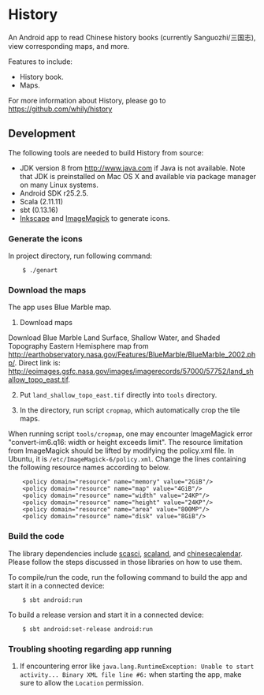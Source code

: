 History
=======

An Android app to read Chinese history books (currently Sanguozhi/三国志), view
corresponding maps, and more.

Features to include:

* History book.
* Maps.

For more information about History, please go to
  <https://github.com/whily/history>

Development
-----------

The following tools are needed to build History from source:

* JDK version 8 from <http://www.java.com> if Java is not available.
  Note that JDK is preinstalled on Mac OS X and available via package manager
  on many Linux systems.
* Android SDK r25.2.5.
* Scala (2.11.11)
* sbt (0.13.16)
* [Inkscape](http://inkscape.org) and [ImageMagick](http://www.imagemagick.org)
  to generate icons.

### Generate the icons

In project directory, run following command:

        $ ./genart

### Download the maps

The app uses Blue Marble map.

1. Download maps

Download Blue Marble Land Surface, Shallow Water, and Shaded
Topography Eastern Hemisphere map from
<http://earthobservatory.nasa.gov/Features/BlueMarble/BlueMarble_2002.php/>.
Direct link is:
<http://eoimages.gsfc.nasa.gov/images/imagerecords/57000/57752/land_shallow_topo_east.tif>.

2. Put `land_shallow_topo_east.tif` directly into `tools` directory.

3. In the directory, run script `cropmap`, which automatically crop
the tile maps.

When running script `tools/cropmap`, one may encounter ImageMagick
error "convert-im6.q16: width or height exceeds limit". The resource
limitation from ImageMagick should be lifted by modifying the
policy.xml file. In Ubuntu, it is `/etc/ImageMagick-6/policy.xml`.
Change the lines containing the following resource names according to
below.

        <policy domain="resource" name="memory" value="2GiB"/>
        <policy domain="resource" name="map" value="4GiB"/>
        <policy domain="resource" name="width" value="24KP"/>
        <policy domain="resource" name="height" value="24KP"/>
        <policy domain="resource" name="area" value="800MP"/>
        <policy domain="resource" name="disk" value="8GiB"/>

### Build the code

The library dependencies include
[scasci](https://github.com/whily/scasci),
[scaland](https://github.com/whily/scaland), and
[chinesecalendar](https://github.com/whily/chinesecalendar).  Please
follow the steps discussed in those libraries on how to use them.

To compile/run the code, run the following command to build the
   app and start it in a connected device:

        $ sbt android:run

To build a release version and start it in a connected device:

        $ sbt android:set-release android:run

### Troubling shooting regarding app running

1. If encountering error like `java.lang.RuntimeException: Unable to
   start activity... Binary XML file line #6:` when starting the app,
   make sure to allow the `Location` permission.
